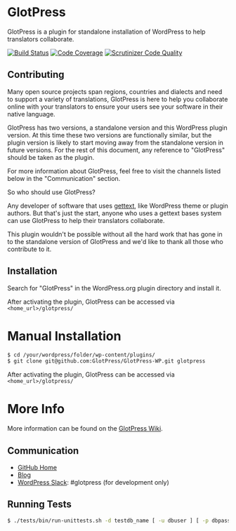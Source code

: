 # GlotPress

GlotPress is a plugin for standalone installation of WordPress to help translators collaborate.

[![Build Status](https://travis-ci.org/GlotPress/GlotPress-WP.svg?branch=master)](https://travis-ci.org/GlotPress/GlotPress-WP) [![Code Coverage](https://scrutinizer-ci.com/g/GlotPress/GlotPress-WP/badges/coverage.png?b=master)](https://scrutinizer-ci.com/g/GlotPress/GlotPress-WP/?branch=master) [![Scrutinizer Code Quality](https://scrutinizer-ci.com/g/GlotPress/GlotPress-WP/badges/quality-score.png?b=master)](https://scrutinizer-ci.com/g/GlotPress/GlotPress-WP/?branch=master)

## Contributing

Many open source projects span regions, countries and dialects and need to support a variety of translations, GlotPress is here to help you collaborate online with your translators to ensure your users see your software in their native language.

GlotPress has two versions, a standalone version and this WordPress plugin version.  At this time these two versions are functionally similar, but the plugin version is likely to start moving away from the standalone version in future versions.  For the rest of this document, any reference to "GlotPress" should be taken as the plugin.

For more information about GlotPress, feel free to visit the channels listed below in the "Communication" section.

So who should use GlotPress?

Any developer of software that uses [gettext](http://www.gnu.org/software/gettext/), like WordPress theme or plugin authors.  But that's just the start, anyone who uses a gettext bases system can use GlotPress to help their translators collaborate.

This plugin wouldn't be possible without all the hard work that has gone in to the standalone version of GlotPress and we'd like to thank all those who contribute to it.

## Installation

Search for "GlotPress" in the WordPress.org plugin directory and install it.

After activating the plugin, GlotPress can be accessed via `<home_url>/glotpress/`

# Manual Installation
```bash
$ cd /your/wordpress/folder/wp-content/plugins/
$ git clone git@github.com:GlotPress/GlotPress-WP.git glotpress
```

After activating the plugin, GlotPress can be accessed via `<home_url>/glotpress/`

# More Info

More information can be found on the [GlotPress Wiki](https://github.com/GlotPress/GlotPress-WP/wiki/6.-The-Manual).

## Communication

* [GitHub Home](https://github.com/GlotPress/GlotPress-WP)
* [Blog](http://blog.glotpress.org/)
* [WordPress Slack](https://chat.wordpress.org/): #glotpress (for development only)

## Running Tests

```bash
$ ./tests/bin/run-unittests.sh -d testdb_name [ -u dbuser ] [ -p dbpassword ] [ -h dbhost ] [ -x dbprefix ] [ -w wpversion ] [ -D (drop-db) ] [ -c coverage_file ] [ -f phpunit_filter ]
```
